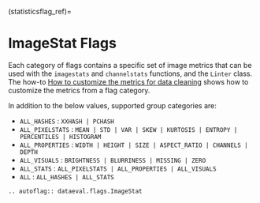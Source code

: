 (statisticsflag_ref)=
# ImageStat Flags

Each category of flags contains a specific set of image metrics that can be used with the `imagestats` and `channelstats` functions, and the `Linter` class.
The how-to [How to customize the metrics for data cleaning](../../how_to/linting_flags.md) shows how to customize the metrics from a flag category.

In addition to the below values, supported group categories are:
* `ALL_HASHES` : `XXHASH | PCHASH`
* `ALL_PIXELSTATS` : `MEAN | STD | VAR | SKEW | KURTOSIS | ENTROPY | PERCENTILES | HISTOGRAM`
* `ALL_PROPERTIES` : `WIDTH | HEIGHT | SIZE | ASPECT_RATIO | CHANNELS | DEPTH`
* `ALL_VISUALS` : `BRIGHTNESS | BLURRINESS | MISSING | ZERO`
* `ALL_STATS` : `ALL_PIXELSTATS | ALL_PROPERTIES | ALL_VISUALS`
* `ALL` : `ALL_HASHES | ALL_STATS`

```{eval-rst}
.. autoflag:: dataeval.flags.ImageStat
```
